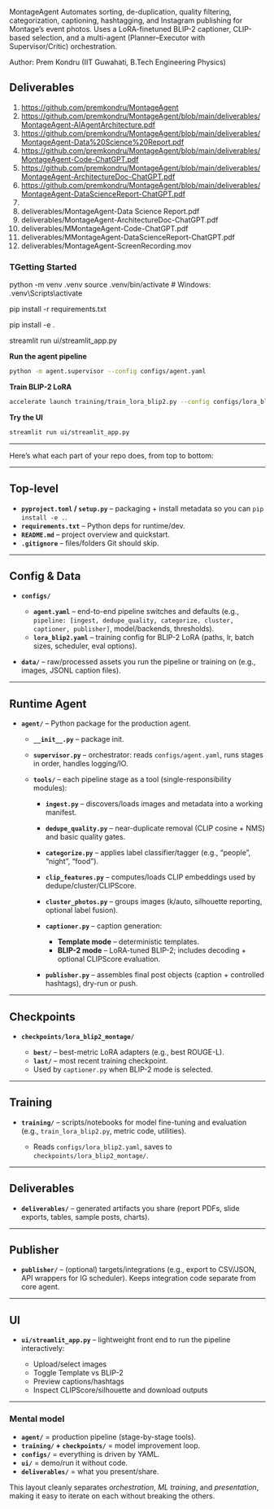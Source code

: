 MontageAgent
Automates sorting, de-duplication, quality filtering, categorization, captioning, hashtagging, and Instagram publishing for Montage’s event photos. Uses a LoRA-finetuned BLIP-2 captioner, CLIP-based selection, and a multi-agent (Planner–Executor with Supervisor/Critic) orchestration.

Author: Prem Kondru (IIT Guwahati, B.Tech Engineering Physics)


## Deliverables

1. https://github.com/premkondru/MontageAgent
2. https://github.com/premkondru/MontageAgent/blob/main/deliverables/MontageAgent-AIAgentArchitecture.pdf
3. https://github.com/premkondru/MontageAgent/blob/main/deliverables/MontageAgent-Data%20Science%20Report.pdf
4. https://github.com/premkondru/MontageAgent/blob/main/deliverables/MontageAgent-Code-ChatGPT.pdf
5. https://github.com/premkondru/MontageAgent/blob/main/deliverables/MontageAgent-ArchitectureDoc-ChatGPT.pdf
6. https://github.com/premkondru/MontageAgent/blob/main/deliverables/MontageAgent-DataScienceReport-ChatGPT.pdf
7. 
1. deliverables/MontageAgent-Data Science Report.pdf
1. deliverables/MontageAgent-ArchitectureDoc-ChatGPT.pdf
1. deliverables/MMontageAgent-Code-ChatGPT.pdf
1. deliverables/MMontageAgent-DataScienceReport-ChatGPT.pdf
1. deliverables/MontageAgent-ScreenRecording.mov






### TGetting Started

python -m venv .venv
source .venv/bin/activate      # Windows: .venv\Scripts\activate

pip install -r requirements.txt

pip install -e .

streamlit run ui/streamlit_app.py

**Run the agent pipeline**

```bash
python -m agent.supervisor --config configs/agent.yaml
```

**Train BLIP-2 LoRA**

```bash
accelerate launch training/train_lora_blip2.py --config configs/lora_blip2.yaml
```

**Try the UI**

```bash
streamlit run ui/streamlit_app.py
```

---

Here’s what each part of your repo does, from top to bottom:

---

## Top-level

* **`pyproject.toml` / `setup.py`** – packaging + install metadata so you can `pip install -e .`.
* **`requirements.txt`** – Python deps for runtime/dev.
* **`README.md`** – project overview and quickstart.
* **`.gitignore`** – files/folders Git should skip.

---

## Config & Data

* **`configs/`**

  * **`agent.yaml`** – end-to-end pipeline switches and defaults (e.g., `pipeline: [ingest, dedupe_quality, categorize, cluster, captioner, publisher]`, model/backends, thresholds).
  * **`lora_blip2.yaml`** – training config for BLIP-2 LoRA (paths, lr, batch sizes, scheduler, eval options).
* **`data/`** – raw/processed assets you run the pipeline or training on (e.g., images, JSONL caption files).

---

## Runtime Agent

* **`agent/`** – Python package for the production agent.

  * **`__init__.py`** – package init.
  * **`supervisor.py`** – orchestrator: reads `configs/agent.yaml`, runs stages in order, handles logging/IO.
  * **`tools/`** – each pipeline stage as a tool (single-responsibility modules):

    * **`ingest.py`** – discovers/loads images and metadata into a working manifest.
    * **`dedupe_quality.py`** – near-duplicate removal (CLIP cosine + NMS) and basic quality gates.
    * **`categorize.py`** – applies label classifier/tagger (e.g., “people”, “night”, “food”).
    * **`clip_features.py`** – computes/loads CLIP embeddings used by dedupe/cluster/CLIPScore.
    * **`cluster_photos.py`** – groups images (k/auto, silhouette reporting, optional label fusion).
    * **`captioner.py`** – caption generation:

      * **Template mode** – deterministic templates.
      * **BLIP-2 mode** – LoRA-tuned BLIP-2; includes decoding + optional CLIPScore evaluation.
    * **`publisher.py`** – assembles final post objects (caption + controlled hashtags), dry-run or push.

---

## Checkpoints

* **`checkpoints/lora_blip2_montage/`**

  * **`best/`** – best-metric LoRA adapters (e.g., best ROUGE-L).
  * **`last/`** – most recent training checkpoint.
  * Used by `captioner.py` when BLIP-2 mode is selected.

---

## Training

* **`training/`** – scripts/notebooks for model fine-tuning and evaluation (e.g., `train_lora_blip2.py`, metric code, utilities).

  * Reads `configs/lora_blip2.yaml`, saves to `checkpoints/lora_blip2_montage/`.

---

## Deliverables

* **`deliverables/`** – generated artifacts you share (report PDFs, slide exports, tables, sample posts, charts).

---

## Publisher

* **`publisher/`** – (optional) targets/integrations (e.g., export to CSV/JSON, API wrappers for IG scheduler). Keeps integration code separate from core agent.

---

## UI

* **`ui/streamlit_app.py`** – lightweight front end to run the pipeline interactively:

  * Upload/select images
  * Toggle Template vs BLIP-2
  * Preview captions/hashtags
  * Inspect CLIPScore/silhouette and download outputs

---



### Mental model

* **`agent/`** = production pipeline (stage-by-stage tools).
* **`training/` + `checkpoints/`** = model improvement loop.
* **`configs/`** = everything is driven by YAML.
* **`ui/`** = demo/run it without code.
* **`deliverables/`** = what you present/share.

This layout cleanly separates *orchestration*, *ML training*, and *presentation*, making it easy to iterate on each without breaking the others.

